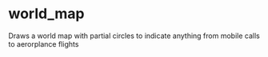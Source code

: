 # world_map
Draws a world map with partial circles to indicate anything from mobile calls to aerorplance flights
